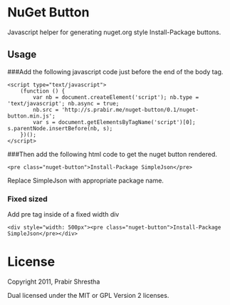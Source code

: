 # NuGet Button
Javascript helper for generating nuget.org style Install-Package buttons.

## Usage

###Add the following javascript code just before the end of the body tag.

	<script type="text/javascript">
		(function () {
			var nb = document.createElement('script'); nb.type = 'text/javascript'; nb.async = true;
			nb.src = 'http://s.prabir.me/nuget-button/0.1/nuget-button.min.js';
			var s = document.getElementsByTagName('script')[0]; s.parentNode.insertBefore(nb, s);
		})();
	</script>

###Then add the following html code to get the nuget button rendered.

	<pre class="nuget-button">Install-Package SimpleJson</pre>

Replace SimpleJson with appropriate package name.

### Fixed sized
Add pre tag inside of a fixed width div
	
	<div style="width: 500px"><pre class="nuget-button">Install-Package SimpleJson</pre></div>

# License
Copyright 2011, Prabir Shrestha

Dual licensed under the MIT or GPL Version 2 licenses.

